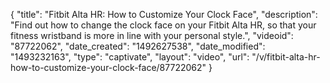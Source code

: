 {
    "title": "Fitbit Alta HR: How to Customize Your Clock Face",
    "description": "Find out how to change the clock face on your Fitbit Alta HR, so that your fitness wristband is more in line with your personal style.",
    "videoid": "87722062",
    "date_created": "1492627538",
    "date_modified": "1493232163",
    "type": "captivate",
    "layout": "video",
    "url": "\/v\/fitbit-alta-hr-how-to-customize-your-clock-face\/87722062"
}